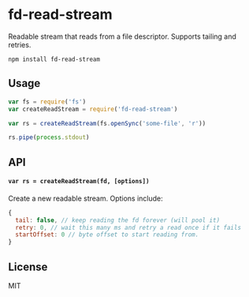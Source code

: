 # fd-read-stream

Readable stream that reads from a file descriptor. Supports tailing and retries.

```
npm install fd-read-stream
```

## Usage

``` js
var fs = require('fs')
var createReadStream = require('fd-read-stream')

var rs = createReadStream(fs.openSync('some-file', 'r'))

rs.pipe(process.stdout)
```

## API

#### `var rs = createReadStream(fd, [options])`

Create a new readable stream. Options include:

``` js
{
  tail: false, // keep reading the fd forever (will pool it)
  retry: 0, // wait this many ms and retry a read once if it fails
  startOffset: 0 // byte offset to start reading from.
}
```

## License

MIT
